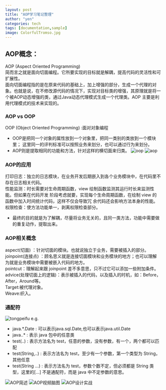 ```yaml
---
layout: post
title: "AOP学习笔记整理"
author: "yen"
categories: tech
tags: [documentation,sample]
image: ColorfulTromso.jpg
---
```

## AOP概念：  
  AOP (Aspect Oriented Programming)  
  简而言之就是面向切面编程。它所要实现的目标就是解耦，提高代码的灵活性和可扩展性。  
  面向切面编程指的是在原来代码的基础上，加上增强的部分，生成一个代理的对象。也就是说，在不修改源代码的情况下，实现对目标类的增强，其原理就是将一个被AOP动态增强的类，通过Java动态代理模式生成一个代理类。AOP 主要是利用代理模式的技术来实现的。

### AOP vs OOP
  OOP (Object Oriented Programming) :面对对象编程  
- OOP是把同一个对象的属性放到一个对象里，把同一类别的类放到一个模块里；
  这里同一的评判标准可以按照业务来划分，也可以通过行为来划分。
- AOP则是提取相同的功能和方法，针对这样的横切面来归类。
![oop](http://p6ch8daxu.bkt.clouddn.com/18-3-29/18591140.jpg)
![aop](http://p6ch8daxu.bkt.clouddn.com/18-3-29/6490650.jpg)

### AOP的应用
打印日志：独立的日志模块，在业务开发后期嵌入到各个业务模块中，在代码里不存在日志相关代码。  
性能监测：时长需要对生命周期函数，view 绘制函数监测其运行时长来监测性能。但如果在代码开发
阶段考虑就要，实现每个生命周期函数，在绘制 view 的函数中加入时间统计代码，这样不仅会导致冗
余代码还会影响方法本身的性能。  
权限检查：使方法功能单一，剥离权限检查部分。  
- 最终的目的就是为了解耦，尽量将业务无关的，且同一类方法，功能中需要做的重复动作，提取出来。

### AOP相关概念
aspect(切面) ：针对切面的模块。也就说独立于业务，需要被插入的部分。  
joinpoint(连接点) ：顾名思义就是连接切面模块和业务模块的地方；也可以理解为就是业务模块中需要被嵌入代码的地方。  
pointcut：理解起来跟 joinpoint 差不多意思，只不过它可以添加一些附加条件。  
advice(处理切面上的逻辑)：表示被插入的代码，以及插入的时机，如：Before，After，Around等。  
Target:被代理对象。  
Weave:织入。

### 通配符
 ![tongpeifu](http://p6ch8daxu.bkt.clouddn.com/18-3-29/13692363.jpg)
 e.g.
 - java.*.Date : 可以表示java.sql.Date,也可以表示java.util.Date  
 - java..* : 表示 java 包中的任意类
 - test(..) : 表示方法名为 test，任意的参数，没有参数，有一个，两个都可以匹配
 - test(String,..) : 表示方法名为 test，至少有一个参数，第一个类型为 String，其他任意
 - test(String ...) : 表示方法名为 test，参数个数不定，但必须都是 String 类型，这里的[...] 不是通配符，而是 java 中不定参数的意思。

![AOP简述](http://p6ch8daxu.bkt.clouddn.com/18-3-29/33189985.jpg)
![AOP视频脑图](http://p6ch8daxu.bkt.clouddn.com/18-3-29/64030072.jpg)
![AOP设计实战](http://p6ch8daxu.bkt.clouddn.com/18-3-29/46839058.jpg)
